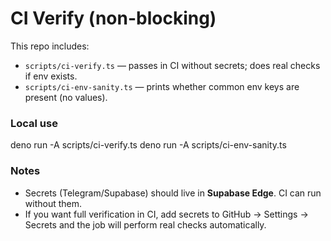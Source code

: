 # CI Verify (non-blocking)

This repo includes:
- `scripts/ci-verify.ts` — passes in CI without secrets; does real checks if env exists.
- `scripts/ci-env-sanity.ts` — prints whether common env keys are present (no values).

### Local use
deno run -A scripts/ci-verify.ts
deno run -A scripts/ci-env-sanity.ts

### Notes
- Secrets (Telegram/Supabase) should live in **Supabase Edge**. CI can run without them.
- If you want full verification in CI, add secrets to GitHub → Settings → Secrets and the job will perform real checks automatically.
